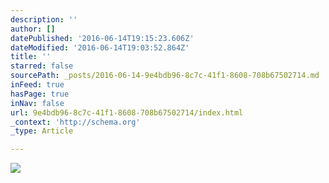 ```yaml
---
description: ''
author: []
datePublished: '2016-06-14T19:15:23.606Z'
dateModified: '2016-06-14T19:03:52.864Z'
title: ''
starred: false
sourcePath: _posts/2016-06-14-9e4bdb96-8c7c-41f1-8608-708b67502714.md
inFeed: true
hasPage: true
inNav: false
url: 9e4bdb96-8c7c-41f1-8608-708b67502714/index.html
_context: 'http://schema.org'
_type: Article

---
```

![](https://the-grid-user-content.s3-us-west-2.amazonaws.com/66bfe92c-2859-48e2-92ae-f87315367654.jpg)